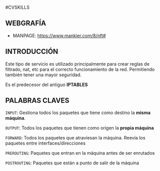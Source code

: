 #CVSKILLS 

## WEBGRAFÍA

- MANPAGE: https://www.mankier.com/8/nft#

## INTRODUCCIÓN

Este tipo de servicio es utilizado principalmente para crear reglas de filtrado, nat, etc para el correcto funcionamiento de la red. Permitiendo también tener una mayor seguridad.

Es el predecesor del antiguo **IPTABLES**

## PALABRAS CLAVES
`INPUT`: Gestiona todos los paquetes que tiene como destino la **misma** **máquina**.

`OUTPUT`: Todos los paquetes que tienen como origen la **propia máquina**

`FORWARD`: Todos los paquetes que atraviesan la máquina. Reevía los paquetes entre interfaces/direcciones

`PREROUTING`: Paquetes que entran en la máquina antes de ser enrutados

`POSTROUTING`: Paquetes que están a punto de salir de la máquina


